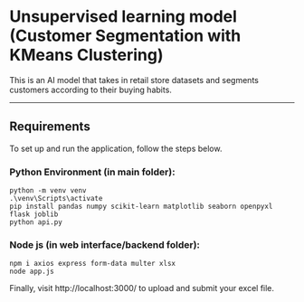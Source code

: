 # Unsupervised learning model (Customer Segmentation with KMeans Clustering)
This is an AI model that takes in retail store datasets and segments customers according to their buying habits.

---

## Requirements

To set up and run the application, follow the steps below.

### Python Environment (in main folder):

`python -m venv venv` <br>
`.\venv\Scripts\activate` <br>
`pip install pandas numpy scikit-learn matplotlib seaborn openpyxl flask joblib` <br>
`python api.py` <br>
 
### Node js (in web interface/backend folder):
`npm i axios express form-data multer xlsx` <br>
`node app.js` <br>

Finally, visit http://localhost:3000/ to upload and submit your excel file.
